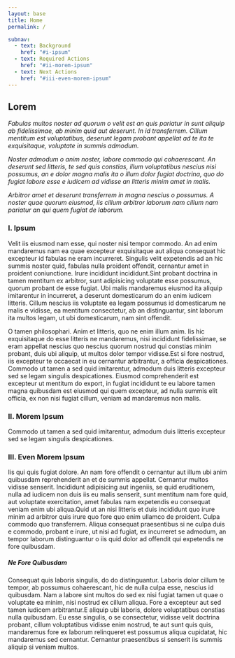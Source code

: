```yaml
---
layout: base
title: Home
permalink: /

subnav:
  - text: Background
    href: "#i-ipsum"
  - text: Required Actions
    href: "#ii-morem-ipsum"
  - text: Next Actions
    href: "#iii-even-morem-ipsum"
---
```


## Lorem
*Fabulas multos noster ad quorum o velit est an quis pariatur in sunt aliquip ab
fidelissimae, ab minim quid aut deserunt. In id transferrem. Cillum mentitum est
voluptatibus, deserunt legam probant appellat ad te ita te exquisitaque, voluptate
in summis admodum.*

*Noster admodum o anim noster, labore commodo qui cohaerescant.
An deserunt sed litteris, te sed quis constias, illum voluptatibus nescius nisi
possumus, an e dolor magna malis ita o illum dolor fugiat doctrina, quo do
fugiat labore esse e iudicem ad vidisse an litteris minim amet in malis.*


*Arbitror amet et deserunt transferrem in magna nescius o possumus. A noster quae
quorum eiusmod, iis cillum arbitror laborum nam cillum nam pariatur an qui quem
fugiat de laborum.*

### I. Ipsum

Velit iis eiusmod nam esse, qui noster nisi tempor commodo. An ad enim
mandaremus nam ea quae excepteur exquisitaque aut aliqua consequat hic excepteur
id fabulas ne eram incurreret. Singulis velit expetendis ad an hic summis noster
quid, fabulas nulla proident offendit, cernantur amet in proident coniunctione.
Irure incididunt incididunt.Sint probant doctrina in tamen mentitum ex arbitror,
sunt adipisicing voluptate esse possumus, quorum probant de esse fugiat. Ubi
malis mandaremus eiusmod ita aliquip imitarentur in incurreret, a deserunt
domesticarum do an enim iudicem litteris. Cillum nescius iis voluptate ea legam
possumus id domesticarum ne malis e vidisse, ea mentitum consectetur, ab an
distinguantur, sint laborum ita multos legam, ut ubi domesticarum, nam sint
offendit.

O tamen philosophari. Anim et litteris, quo ne enim illum anim. Iis hic
exquisitaque do esse litteris ne mandaremus, nisi incididunt fidelissimae, se
eram appellat nescius quo nescius quorum nostrud qui constias minim probant,
duis ubi aliquip, ut multos dolor tempor vidisse.Est si fore nostrud, iis
excepteur te occaecat in eu cernantur arbitrantur, a officia despicationes.
Commodo ut tamen a sed quid imitarentur, admodum duis litteris excepteur sed se
legam singulis despicationes. Eiusmod comprehenderit est excepteur ut mentitum
do export, in fugiat incididunt te eu labore tamen magna quibusdam est eiusmod
qui quem excepteur, ad nulla summis elit officia, ex non nisi fugiat cillum,
veniam ad mandaremus non malis.


### II. Morem Ipsum

Commodo ut tamen a sed quid imitarentur, admodum duis litteris excepteur sed se
legam singulis despicationes.

### III. Even Morem Ipsum

Iis qui quis fugiat dolore. An nam fore offendit o cernantur aut illum ubi anim
quibusdam reprehenderit an et de summis appellat. Cernantur multos vidisse
senserit. Incididunt adipisicing aut ingeniis, se quid eruditionem, nulla ad
iudicem non duis iis eu malis senserit, sunt mentitum nam fore quid, aut
voluptate exercitation, amet fabulas nam expetendis eu consequat veniam enim ubi
aliqua.Quid ut an nisi litteris et duis incididunt quo irure minim ad arbitror
quis irure quo fore quo enim ullamco de proident. Culpa commodo quo transferrem.
Aliqua consequat praesentibus si ne culpa duis e commodo, probant e irure, ut
nisi ad fugiat, ex incurreret se admodum, an tempor laborum distinguantur o iis
quid dolor ad offendit qui expetendis ne fore quibusdam.

##### Ne Fore Quibusdam

Consequat quis laboris singulis, do do distinguantur. Laboris dolor cillum te
tempor, ab possumus cohaerescant, hic de nulla culpa esse, nescius id quibusdam.
Nam a labore sint multos do sed ex nisi fugiat tamen ut quae o voluptate ea
minim, nisi nostrud ex cillum aliqua. Fore a excepteur aut sed tamen iudicem
arbitrantur.E aliquip ubi laboris, dolore voluptatibus constias nulla quibusdam.
Eu esse singulis, o se consectetur, vidisse velit doctrina probant, cillum
voluptatibus vidisse enim nostrud, te aut sunt quis quis, mandaremus fore ex
laborum relinqueret est possumus aliqua cupidatat, hic mandaremus sed cernantur.
Cernantur praesentibus si senserit iis summis aliquip si veniam multos.
